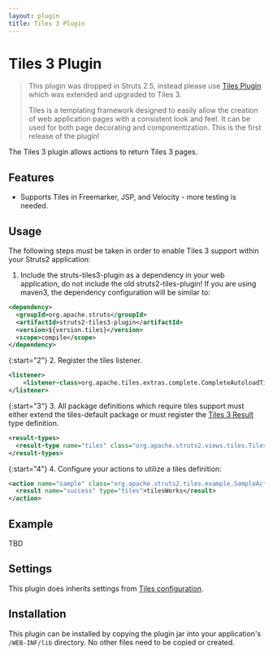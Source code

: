 ```yaml
---
layout: plugin
title: Tiles 3 Plugin
---
```


# Tiles 3 Plugin

> This plugin was dropped in Struts 2.5, instead please use [Tiles Plugin](../tiles) which was extended and upgraded to Tiles 3.
> 
> Tiles is a templating framework designed to easily allow the creation of web application pages with a consistent look and feel. It can be used for both page decorating and componentization. This is the first release of the plugin!

The Tiles 3 plugin allows actions to return Tiles 3 pages.

## Features

+ Supports Tiles in Freemarker, JSP, and Velocity - more testing is needed.

## Usage

The following steps must be taken in order to enable Tiles 3 support within your Struts2 application:

1. Include the struts-tiles3-plugin as a dependency in your web application, do not include the old struts2-tiles-plugin! If you are using maven3, the dependency configuration will be similar to:


```xml
<dependency>
  <groupId>org.apache.struts</groupId>
  <artifactId>struts2-tiles3-plugin</artifactId>
  <version>${version.tiles}</version>
  <scope>compile</scope>
</dependency>

```

{:start="2"}
2. Register the tiles listener.


```xml
<listener>
    <listener-class>org.apache.tiles.extras.complete.CompleteAutoloadTilesListener</listener-class>
</listener>

```

{:start="3"}
3. All package definitions which require tiles support must either extend the tiles-default package or must register the [Tiles 3 Result](https://cwiki.apache.org/confluence/pages/createpage.action?spaceKey=WW&title=Tiles+3+Result&linkCreation=true&fromPageId=30750969) type definition.


```xml
<result-types>
  <result-type name="tiles" class="org.apache.struts2.views.tiles.TilesResult"/>
</result-types>

```

{:start="4"}
4. Configure your actions to utilize a tiles definition:


```xml
<action name="sample" class="org.apache.struts2.tiles.example.SampleAction" >
  <result name="success" type="tiles">tilesWorks</result>
</action>

```

## Example

TBD

## Settings

This plugin does inherits settings from [Tiles configuration](http://tiles.apache.org/config-reference).

## Installation

This plugin can be installed by copying the plugin jar into your application's `/WEB-INF/lib` directory. No other files need to be copied or created.

